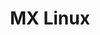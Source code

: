 ---
blog: https://mxlinux.org/blog
codehost: https://github.com/MX-Linux
facebook: https://facebook.com/groups/665300826967101
logohandle: mxlinux
sort: mxlinux
title: MX Linux
twitter: https://x.com/MX_Linux
website: https://mxlinux.org/
youtube: https://youtube.com/channel/UCFWlej2CSKlXW5uE9opXukQ
---